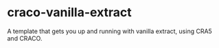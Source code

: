 # craco-vanilla-extract
A template that gets you up and running with vanilla extract, using CRA5 and CRACO.
